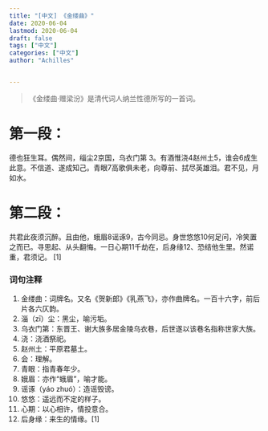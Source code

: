```yaml
---
title: "[中文] 《金缕曲》"
date: 2020-06-04
lastmod: 2020-06-04
draft: false
tags: ["中文"]
categories: ["中文"]
author: "Achilles"


---
```


>《金缕曲·赠梁汾》是清代词人纳兰性德所写的一首词。

#  第一段：

德也狂生耳。偶然间，缁尘2京国，乌衣门第 3。有酒惟浇4赵州土5，谁会6成生此意。不信道、遂成知己。青眼7高歌俱未老，向尊前、拭尽英雄泪。君不见，月如水。

# 第二段：

共君此夜须沉醉。且由他，蛾眉8谣诼9，古今同忌。身世悠悠10何足问，冷笑置之而已。寻思起、从头翻悔。一日心期11千劫在，后身缘12、恐结他生里。然诺重，君须记。 [1]


### 词句注释

1. 金缕曲：词牌名。又名《贺新郎》《乳燕飞》，亦作曲牌名。一百十六字，前后片各六仄韵。
2. 淄（zī）尘：黑尘，喻污垢。
3. 乌衣门第：东晋王、谢大族多居金陵乌衣巷，后世遂以该巷名指称世家大族。
4. 浇：浇酒祭祀。
5. 赵州土：平原君墓土。
6. 会：理解。
7. 青眼：指青春年少。
8. 娥眉：亦作“蛾眉”，喻才能。
9. 谣诼（yáo zhuó）：造谣毁谤。
10. 悠悠：遥远而不定的样子。
11. 心期：以心相许，情投意合。
12. 后身缘：来生的情缘。[1]
